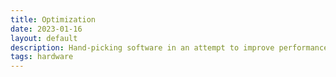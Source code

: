 ```yaml
---
title: Optimization
date: 2023-01-16
layout: default
description: Hand-picking software in an attempt to improve performance.
tags: hardware 
---
```

